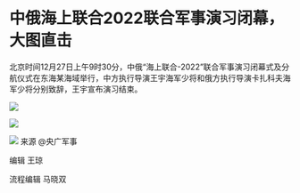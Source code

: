 # 中俄海上联合2022联合军事演习闭幕，大图直击

北京时间12月27日上午9时30分，中俄“海上联合-2022”联合军事演习闭幕式及分航仪式在东海某海域举行，中方执行导演王宇海军少将和俄方执行导演卡扎科夫海军少将分别致辞，王宇宣布演习结束。

![](https://inews.gtimg.com/newsapp_bt/0/15578841533/1000)

![](https://inews.gtimg.com/newsapp_bt/0/15578841567/1000)

![](https://inews.gtimg.com/newsapp_bt/0/15578841541/1000)
来源 @央广军事

编辑 王琼

流程编辑 马晓双

